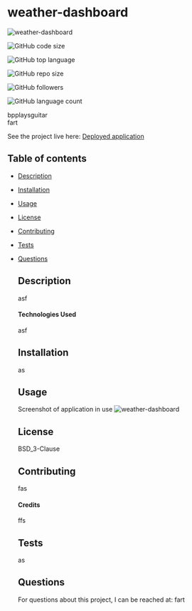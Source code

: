 # weather-dashboard

  ![weather-dashboard](https://img.shields.io/static/v1?label=license&message=BSD_3-Clause&color=orange)
 
  ![GitHub code size](https://img.shields.io/github/languages/code-size/bpplaysguitar/weather-dashboard?color=FF0000&logo=GitHub&logoColor=FF0000&style=flat)  

  ![GitHub top language](https://img.shields.io/github/languages/top/bpplaysguitar/weather-dashboard?color=FF7F00&logo=GitHub&logoColor=FF7F00&style=flat)  

  ![GitHub repo size](https://img.shields.io/github/repo-size/bpplaysguitar/weather-dashboard?color=FFFF00&logo=GitHub&logoColor=FFFF00&style=flat)  

  ![GitHub followers](https://img.shields.io/github/followers/bpplaysguitar?color=00FF00&logo=GitHub&logoColor=00FF00&style=flat)  

  ![GitHub language count](https://img.shields.io/github/languages/count/bpplaysguitar/weather-dashboard?color=0000FF&logo=GitHub&logoColor=0000FF&style=flat) 


  bpplaysguitar  
  fart


  See the project live here:
  [Deployed application](httpsaf)

      
  ## Table of contents
* [Description](#description)
* [Installation](#installation)
* [Usage](#usage)
* [License](#license)
* [Contributing](#contributing)
* [Tests](#tests)
* [Questions](#questions)

  ## Description
  asf
      
  #### Technologies Used
  asf
      
      
  ## Installation
  as
      

  ## Usage
  Screenshot of application in use
  ![weather-dashboard](asf)
      

  ## License
  BSD_3-Clause

        
  ## Contributing
  fas   
  
  #### Credits
  ffs  


  ## Tests
  as   


  ## Questions
  For questions about this project, I can be reached at:
  fart   
